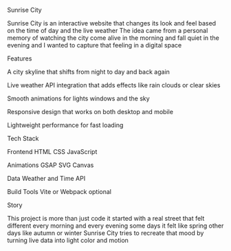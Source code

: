 Sunrise City

Sunrise City is an interactive website that changes its look and feel based on the time of day and the live weather
The idea came from a personal memory of watching the city come alive in the morning and fall quiet in the evening and I wanted to capture that feeling in a digital space

Features

A city skyline that shifts from night to day and back again

Live weather API integration that adds effects like rain clouds or clear skies

Smooth animations for lights windows and the sky

Responsive design that works on both desktop and mobile

Lightweight performance for fast loading

Tech Stack

Frontend HTML CSS JavaScript

Animations GSAP SVG Canvas

Data Weather and Time API

Build Tools Vite or Webpack optional

Story

This project is more than just code it started with a real street that felt different every morning and every evening some days it felt like spring other days like autumn or winter Sunrise City tries to recreate that mood by turning live data into light color and motion
